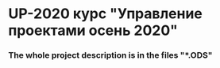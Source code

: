 # UP-2020 курс "Управление проектами осень 2020"
### The whole project description is in the files "*.ODS"

